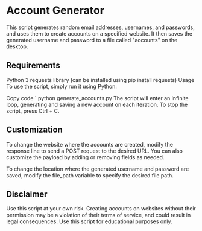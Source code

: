 # Account Generator
This script generates random email addresses, usernames, and passwords, and uses them to create accounts on a specified website. It then saves the generated username and password to a file called "accounts" on the desktop.

## Requirements
Python 3
requests library (can be installed using pip install requests)
Usage
To use the script, simply run it using Python:

Copy code
` python generate_accounts.py
The script will enter an infinite loop, generating and saving a new account on each iteration. To stop the script, press Ctrl + C.

## Customization
To change the website where the accounts are created, modify the response line to send a POST request to the desired URL. You can also customize the payload by adding or removing fields as needed.

To change the location where the generated username and password are saved, modify the file_path variable to specify the desired file path.

## Disclaimer
Use this script at your own risk. Creating accounts on websites without their permission may be a violation of their terms of service, and could result in legal consequences. Use this script for educational purposes only.
